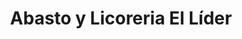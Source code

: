---
title: "Abasto y Licoreria El Líder"
url: /carupano/abasto-y-licoreria-el-lider/
shop: Spirituosen
---